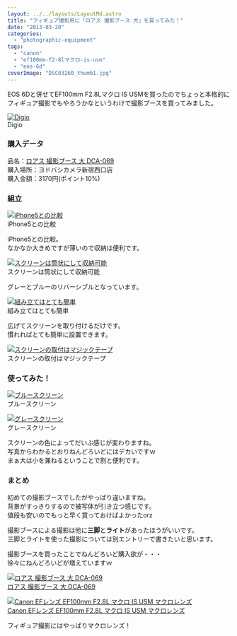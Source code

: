 ```yaml
---
layout: ../../layouts/LayoutMd.astro
title: "フィギュア撮影用に「ロアス 撮影ブース 大」を買ってみた！"
date: "2013-03-20"
categories: 
  - "photographic-equipment"
tags: 
  - "canon"
  - "ef100mm-f2-8lマクロ-is-usm"
  - "eos-6d"
coverImage: "DSC03260_thumb1.jpg"
---
```


EOS 6Dと併せてEF100mm F2.8Lマクロ IS USMを買ったのでちょっと本格的にフィギュア撮影でもやろうかなというわけで撮影ブースを買ってみました。

[![Digio](images/DSC03260_thumb.jpg "Digio")](//mizuka123.net/wp-content/uploads/2013/03/DSC03260.jpg)  
Digio

### 購入データ

品名：[ロアス 撮影ブース 大 DCA-069](http://www.amazon.co.jp/gp/product/B000BVCDCG/ref=as_li_ss_tl?ie=UTF8&camp=247&creative=7399&creativeASIN=B000BVCDCG&linkCode=as2&tag=mizuka123-22)  
購入場所：ヨドバシカメラ新宿西口店  
購入金額：3170円(ポイント10%)

### 組立

[![iPhone5との比較](images/DSC03265_thumb.jpg "iPhone5との比較")](//mizuka123.net/wp-content/uploads/2013/03/DSC03265.jpg)  
iPhone5との比較

iPhone5との比較。  
なかなか大きめですが薄いので収納は便利です。

[![スクリーンは筒状にして収納可能](images/DSC03261_thumb.jpg "スクリーンは筒状にして収納可能")](//mizuka123.net/wp-content/uploads/2013/03/DSC03261.jpg)  
スクリーンは筒状にして収納可能

グレーとブルーのリバーシブルとなっています。

[![組み立てはとても簡単](images/DSC03262_thumb.jpg "組み立てはとても簡単")](//mizuka123.net/wp-content/uploads/2013/03/DSC03262.jpg)  
組み立てはとても簡単

広げてスクリーンを取り付けるだけです。  
慣れればとても簡単に設置できます。

[![スクリーンの取付はマジックテープ](images/DSC03264_thumb.jpg "スクリーンの取付はマジックテープ")](//mizuka123.net/wp-content/uploads/2013/03/DSC03264.jpg)  
スクリーンの取付はマジックテープ

### 使ってみた！

[![ブルースクリーン](images/DSC03263_thumb.jpg "ブルースクリーン")](//mizuka123.net/wp-content/uploads/2013/03/DSC03263.jpg)  
ブルースクリーン

[![グレースクリーン](images/DSC03266_thumb.jpg "グレースクリーン")](//mizuka123.net/wp-content/uploads/2013/03/DSC03266.jpg)  
グレースクリーン

スクリーンの色によってだいぶ感じが変わりますね。  
写真からわかるとおりねんどろいどにはデカいですｗ  
まぁ大は小を兼ねるということで割と便利です。

### まとめ

初めての撮影ブースでしたがやっぱり違いますね。  
背景がすっきりするので被写体が引き立つ感じです。  
値段も安いのでもっと早く買っておけばよかったorz

撮影ブースによる撮影は他に**三脚**と**ライト**があったほうがいいです。  
三脚とライトを使った撮影については別エントリーで書きたいと思います。

撮影ブースを買ったことでねんどろいど購入欲が・・・  
徐々にねんどろいどが増えていますｗ

[![ロアス 撮影ブース 大 DCA-069](images/314FFQCE0EL._SL160_.jpg)  
ロアス 撮影ブース 大 DCA-069  
](https://www.amazon.co.jp/exec/obidos/ASIN/B000BVCDCG/mizuka123-22/ref=nosim)

[![Canon EFレンズ EF100mm F2.8L マクロ IS USM マクロレンズ](images/4160ZE5ed2L._SL160_.jpg)  
Canon EFレンズ EF100mm F2.8L マクロ IS USM マクロレンズ  
](https://www.amazon.co.jp/exec/obidos/ASIN/B002NEFLD2/mizuka123-22/ref=nosim)

フィギュア撮影にはやっぱりマクロレンズ！

